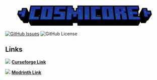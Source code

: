


<p align="center"><img width=85% src="https://raw.githubusercontent.com/Starexify/Cosmicore/1.21/src/main/resources/cosmicore_logo.png?token=GHSAT0AAAAAACTBPAKN3YXSWJCRIDHMQOYSZVHL2QA"></p>

[![GitHub Issues](https://img.shields.io/github/issues/Starexify/cosmicore)](https://github.com/Starexify/Cosmicore/issues)
![GitHub License](https://img.shields.io/github/license/Starexify/Cosmicore?link=https%3A%2F%2Fgithub.com%2FStarexify%2FCosmicore%2Fblob%2F1.21%2FLICENSE)


## Links

[<img src=https://media.forgecdn.net/avatars/130/458/636460205549127215.png height=16>](https://www.curseforge.com/minecraft/mc-mods/cosmicore)
**[Curseforge Link](https://www.curseforge.com/minecraft/mc-mods/cosmicore)**

[<img src=https://modrinth.com/favicon.ico height=16>](https://modrinth.com/mod/cosmicore)
**[Modrinth Link](https://modrinth.com/mod/cosmicore)**
